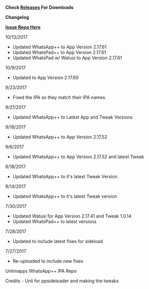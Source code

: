 **Check [Releases](https://github.com/JMccormick264/WhatsAppPP/releases) For Downloads**

**Changelog**

**[Issue Repo Here](https://github.com/eni9889/WA-PP-Issues)**

10/13/2017

 - Updated WhatsApp++ to App Version 2.17.61
 - Updated WhatsPad++ to App Version 2.17.61
 - Updated WhatsPad w/ Watusi to App Version 2.17.61

10/9/2017

 - Updated to App Version 2.17.60

9/23/2017

 - Fixed the IPA so they match their IPA names.

9/21/2017

 - Updated WhatsApp++ to Latest App and Tweak Versions

9/18/2017

 - Updated WhatsApp++ to App Version 2.17.52


9/6/2017

 - Updated WhatsApp++ to App Version 2.17.52 and latest Tweak

8/18/2017

 - Updated WhatsApp++ to it's latest Tweak Version.

8/14/2017

 - Updated WhatsApp++ to it's latest Tweak version

7/30/2017
 - Updated Watusi for App Version 2.17.41 and Tweak 1.0.14
 - Updated WhatsPad++ to latest versions

7/28/2017

 - Updated to include latest fixes for sideload

7/27/2017

 - Re-uploaded to include new fixes


Unlimapps WhatsApp++ IPA Repo

Credits - Unli for ppsideloader and making the tweaks
